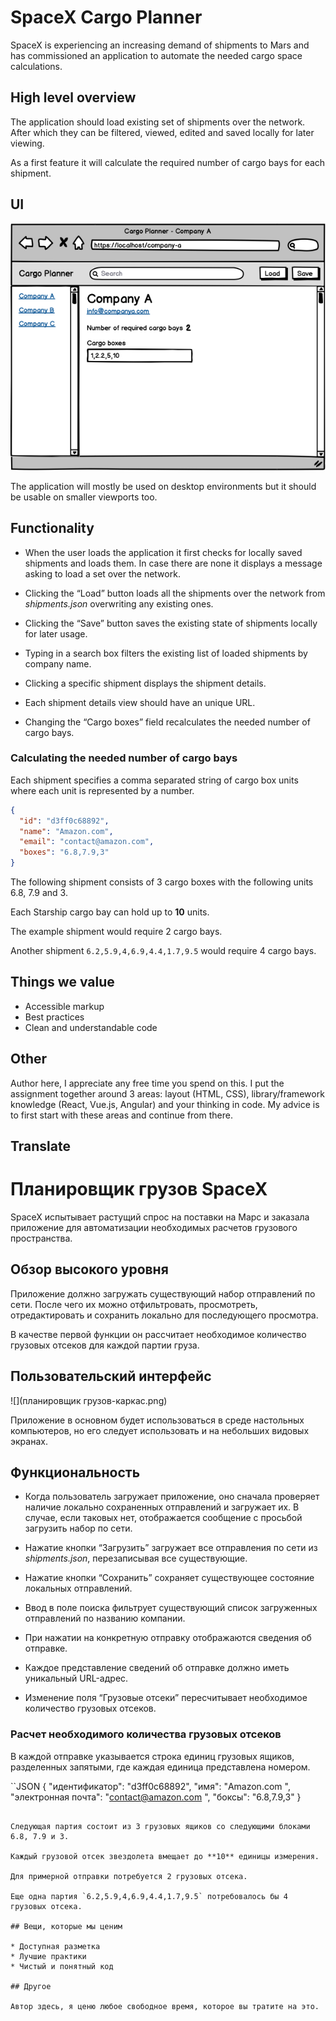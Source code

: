 # SpaceX Cargo Planner

SpaceX is experiencing an increasing demand of shipments to Mars and has commissioned an application to automate the needed cargo space calculations.

## High level overview

The application should load existing set of shipments over the network. After which they can be filtered, viewed, edited and saved locally for later viewing.

As a first feature it will calculate the required number of cargo bays for each shipment. 

## UI

![](cargo-planner-wireframe.png)

The application will mostly be used on desktop environments but it should be usable on smaller viewports too.

## Functionality

* When the user loads the application it first checks for locally saved shipments and loads them. In case there are none it displays a message asking to load a set over the network.

* Clicking the “Load” button loads all the shipments over the network from _shipments.json_ overwriting any existing ones.

* Clicking the “Save” button saves the existing state of shipments locally for later usage.

* Typing in a search box filters the existing list of loaded shipments by company name.

* Clicking a specific shipment displays the shipment details.

* Each shipment details view should have an unique URL.

* Changing the “Cargo boxes” field recalculates the needed number of cargo bays.

### Calculating the needed number of cargo bays

Each shipment specifies a comma separated string of cargo box units where each unit is represented by a number.

```JSON
{
  "id": "d3ff0c68892",
  "name": "Amazon.com",
  "email": "contact@amazon.com",
  "boxes": "6.8,7.9,3"
}
```

The following shipment consists of 3 cargo boxes with the following units 6.8, 7.9 and 3.

Each Starship cargo bay can hold up to **10** units.

The example shipment would require 2 cargo bays.

Another shipment `6.2,5.9,4,6.9,4.4,1.7,9.5` would require 4 cargo bays.

## Things we value

* Accessible markup
* Best practices
* Clean and understandable code

## Other

Author here, I appreciate any free time you spend on this. I put the assignment together around 3 areas: layout (HTML, CSS), library/framework knowledge (React, Vue.js, Angular) and your thinking in code. My advice is to first start with these areas and continue from there.

## Translate

# Планировщик грузов SpaceX

SpaceX испытывает растущий спрос на поставки на Марс и заказала приложение для автоматизации необходимых расчетов грузового пространства.

## Обзор высокого уровня

Приложение должно загружать существующий набор отправлений по сети. После чего их можно отфильтровать, просмотреть, отредактировать и сохранить локально для последующего просмотра.

В качестве первой функции он рассчитает необходимое количество грузовых отсеков для каждой партии груза. 

## Пользовательский интерфейс

![](планировщик грузов-каркас.png)

Приложение в основном будет использоваться в среде настольных компьютеров, но его следует использовать и на небольших видовых экранах.

## Функциональность

* Когда пользователь загружает приложение, оно сначала проверяет наличие локально сохраненных отправлений и загружает их. В случае, если таковых нет, отображается сообщение с просьбой загрузить набор по сети.

* Нажатие кнопки “Загрузить” загружает все отправления по сети из _shipments.json_, перезаписывая все существующие.

* Нажатие кнопки “Сохранить” сохраняет существующее состояние локальных отправлений.

* Ввод в поле поиска фильтрует существующий список загруженных отправлений по названию компании.

* При нажатии на конкретную отправку отображаются сведения об отправке.

* Каждое представление сведений об отправке должно иметь уникальный URL-адрес.

* Изменение поля “Грузовые отсеки” пересчитывает необходимое количество грузовых отсеков.

### Расчет необходимого количества грузовых отсеков

В каждой отправке указывается строка единиц грузовых ящиков, разделенных запятыми, где каждая единица представлена номером.

``JSON
{
 "идентификатор": "d3ff0c68892",
"имя": "Amazon.com ",
"электронная почта": "contact@amazon.com ",
"боксы": "6.8,7.9,3"
}
```

Следующая партия состоит из 3 грузовых ящиков со следующими блоками 6.8, 7.9 и 3.

Каждый грузовой отсек звездолета вмещает до **10** единицы измерения.

Для примерной отправки потребуется 2 грузовых отсека.

Еще одна партия `6.2,5.9,4,6.9,4.4,1.7,9.5` потребовалось бы 4 грузовых отсека.

## Вещи, которые мы ценим

* Доступная разметка
* Лучшие практики
* Чистый и понятный код

## Другое

Автор здесь, я ценю любое свободное время, которое вы тратите на это.
